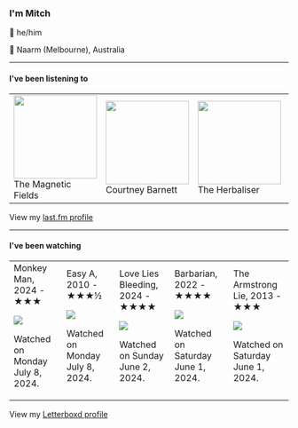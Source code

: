 <article><h3>I&#x27;m Mitch</h3><section><p>👨 he/him</p><p>📍 Naarm (Melbourne), Australia</p></section><hr/><section><h4>I&#x27;ve been listening to</h4><table><tbody><td><img src="https://lastfm.freetls.fastly.net/i/u/174s/8695a71527f248f3c8a9875b42d0f508.png" height="150px" alt="" role="presentation"/><br/>The Magnetic Fields</td><td><img src="https://lastfm.freetls.fastly.net/i/u/174s/3d7b04cb4ee247c5c7cbc1fcce72b281.png" height="150px" alt="" role="presentation"/><br/>Courtney Barnett</td><td><img src="https://lastfm.freetls.fastly.net/i/u/174s/511be7d4d4b49bdb68f7583146c67936.png" height="150px" alt="" role="presentation"/><br/>The Herbaliser</td><td><img src="https://lastfm.freetls.fastly.net/i/u/174s/b7a0f45ad83f76cb37be659adfa20420.png" height="150px" alt="" role="presentation"/><br/>Warumpi Band</td><td><img src="https://lastfm.freetls.fastly.net/i/u/174s/a073ac85e2fb427e99cb2d154af8935b.png" height="150px" alt="" role="presentation"/><br/>Yo La Tengo</td></tbody></table><span>View my <a href="https://www.last.fm/user/my-slab">last.fm profile</a></span></section><hr/><section><h4>I&#x27;ve been watching</h4><table><tbody><td>Monkey Man, 2024 - ★★★<br/><span> <p><img src="https://a.ltrbxd.com/resized/film-poster/4/8/8/7/5/1/488751-monkey-man-0-600-0-900-crop.jpg?v=0c25a18552"/></p> <p>Watched on Monday July 8, 2024.</p> </span></td><td>Easy A, 2010 - ★★★½<br/><span> <p><img src="https://a.ltrbxd.com/resized/film-poster/2/6/7/7/0/26770-easy-a-0-600-0-900-crop.jpg?v=61986c3654"/></p> <p>Watched on Monday July 8, 2024.</p> </span></td><td>Love Lies Bleeding, 2024 - ★★★★<br/><span> <p><img src="https://a.ltrbxd.com/resized/film-poster/8/5/3/0/1/1/853011-love-lies-bleeding-0-600-0-900-crop.jpg?v=06376e593e"/></p> <p>Watched on Sunday June 2, 2024.</p> </span></td><td>Barbarian, 2022 - ★★★★<br/><span> <p><img src="https://a.ltrbxd.com/resized/film-poster/8/1/9/6/4/8/819648-barbarian-0-600-0-900-crop.jpg?v=75b067327a"/></p> <p>Watched on Saturday June 1, 2024.</p> </span></td><td>The Armstrong Lie, 2013 - ★★★<br/><span> <p><img src="https://a.ltrbxd.com/resized/film-poster/1/5/2/0/4/9/152049-the-armstrong-lie-0-600-0-900-crop.jpg?v=dd0f8500fc"/></p> <p>Watched on Saturday June 1, 2024.</p> </span></td></tbody></table><span>View my <a href="https://letterboxd.com/myslab/">Letterboxd profile</a></span></section></article>
